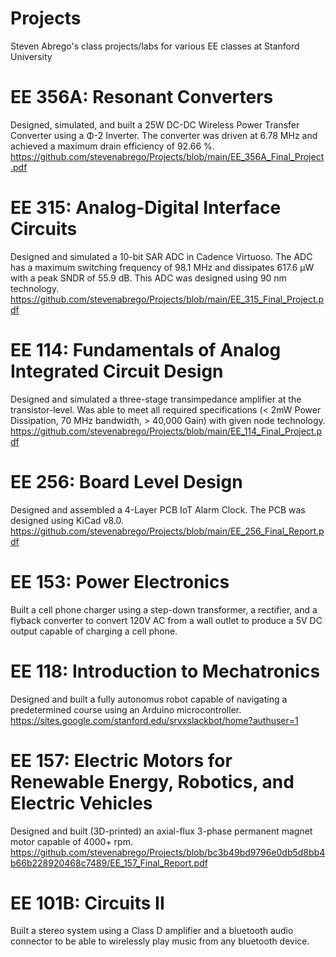 # Projects
Steven Abrego's class projects/labs for various EE classes at Stanford University

# EE 356A: Resonant Converters
Designed, simulated, and built a 25W DC-DC Wireless Power Transfer Converter using a Φ-2 Inverter. The converter was driven at 6.78 MHz and achieved a maximum drain efficiency of 92.66 %.\
https://github.com/stevenabrego/Projects/blob/main/EE_356A_Final_Project.pdf



# EE 315: Analog-Digital Interface Circuits
Designed and simulated a 10-bit SAR ADC in Cadence Virtuoso. The ADC has a maximum switching frequency of 98.1 MHz and dissipates 617.6 µW with a peak SNDR of 55.9 dB. This ADC was designed using 90 nm technology.\
https://github.com/stevenabrego/Projects/blob/main/EE_315_Final_Project.pdf



# EE 114: Fundamentals of Analog Integrated Circuit Design 
Designed and simulated a three-stage transimpedance amplifier at the transistor-level. Was able to meet all required specifications (< 2mW Power Dissipation, 70 MHz bandwidth, > 40,000 Gain) with given node technology.\
https://github.com/stevenabrego/Projects/blob/main/EE_114_Final_Project.pdf



# EE 256: Board Level Design 
Designed and assembled a 4-Layer PCB IoT Alarm Clock. The PCB was designed using KiCad v8.0.\
https://github.com/stevenabrego/Projects/blob/main/EE_256_Final_Report.pdf



# EE 153: Power Electronics
Built a cell phone charger using a step-down transformer, a rectifier, and a flyback converter to convert 120V AC from a wall outlet to produce a 5V DC output capable of charging a cell phone.



# EE 118: Introduction to Mechatronics
Designed and built a fully autonomus robot capable of navigating a predetermined course using an Arduino microcontroller.\
https://sites.google.com/stanford.edu/srvxslackbot/home?authuser=1



# EE 157: Electric Motors for Renewable Energy, Robotics, and Electric Vehicles
Designed and built (3D-printed) an axial-flux 3-phase permanent magnet motor capable of 4000+ rpm.\
https://github.com/stevenabrego/Projects/blob/bc3b49bd9796e0db5d8bb4b66b228920468c7489/EE_157_Final_Report.pdf


# EE 101B: Circuits II
Built a stereo system using a Class D amplifier and a bluetooth audio connector to be able to wirelessly play music from any bluetooth device.
